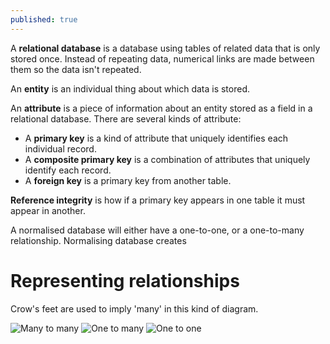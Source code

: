 ```yaml
---
published: true
---
```

A **relational database** is a database using tables of related data that is only stored once. Instead of repeating data, numerical links are made between them so the data isn't repeated.

An **entity** is an individual thing about which data is stored.

An **attribute** is a piece of information about an entity stored as a field in a relational database. There are several kinds of attribute:

+ A **primary key** is a kind of attribute that uniquely identifies each individual record.
+ A **composite primary key** is a combination of attributes that uniquely identify each record.
+ A **foreign key** is a primary key from another table.

**Reference integrity** is how if a primary key appears in one table it must appear in another.

A normalised database will either have a one-to-one, or a one-to-many relationship. Normalising database creates 

# Representing relationships
Crow's feet are used to imply 'many' in this kind of diagram.

![Many to many](http://www.teach-ict.com/as_a2_ict_new/ocr/A2_G063/331_systems_cycle/analysis_tools/miniweb/images/er_many_to_many.gif)
![One to many](http://www.teach-ict.com/as_a2_ict_new/ocr/A2_G063/331_systems_cycle/analysis_tools/miniweb/images/er_one_to_many.gif)
![One to one](http://www.teach-ict.com/as_a2_ict_new/ocr/A2_G063/331_systems_cycle/analysis_tools/miniweb/images/er_one_to_one.gif)